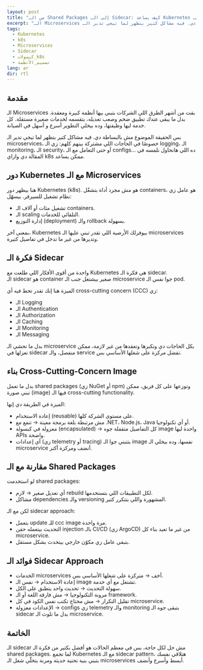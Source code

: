 ```yaml
---
layout: post
title: "من الـ Shared Packages إلى الـ Sidecar: كيف يساعد Kubernetes في تبسيط الـ Microservices"
excerpt: "الـ Microservices بقت من أشهر الطرق اللي الشركات بتبني بيها أنظمة كبيرة ومعقدة. بدل ما يبقى عندك تطبيق ضخم وصعب تعديله، بتقسمه لخدمات صغيرة مستقلة. كل خدمة ليها وظيفتها، وده بيخلي التطوير أسرع و أسهل في الصيانة. بس الحقيقة الموضوع مش بالبساطة دي. فيه مشاكل كتير بتظهر لما تيجي تدير الـ microservices، خصوصًا في الحاجات اللي مشتركة بينهم كلهم: زي الـ logging، الـ monitoring، الـ security، أو حتى التعامل مع الـ configs… ده اللي هانحاول نلمسه في المقالة دي وازاي k8s ممكن يساعد."
tags:
  - Kubernetes
  - k8s
  - Microservices
  - Sidecar
  - كبسولات_k8s
  - تصميم_الأنظمة
lang: ar
dir: rtl
---
```


## مقدمة

الـ Microservices بقت من أشهر الطرق اللي الشركات بتبني بيها أنظمة كبيرة ومعقدة. بدل ما يبقى عندك تطبيق ضخم وصعب تعديله، بتقسمه لخدمات صغيرة مستقلة. كل خدمة ليها وظيفتها، وده بيخلي التطوير أسرع و أسهل في الصيانة.

بس الحقيقة الموضوع مش بالبساطة دي. فيه مشاكل كتير بتظهر لما تيجي تدير الـ microservices، خصوصًا في الحاجات اللي مشتركة بينهم كلهم: زي الـ logging، الـ monitoring، الـ security، أو حتى التعامل مع الـ configs… ده اللي هانحاول نلمسه في المقالة دي وازاي k8s ممكن يساعد.

## دور Kubernetes مع الـ Microservices

هنا بيظهر دور Kubernetes (k8s). هو مش مجرد أداة بتشغّل containers، هو عامل زي نظام تشغيل للسيرفر. بيسهّل:
- تشغيل مئات أو آلاف الـ containers.
- الـ scaling التلقائي للخدمات.
- إدارة التوزيع (deployment) والـ rollback بسهولة.

بمعنى آخر، Kubernetes بيوفرلك الأرضية اللي تقدر تبني عليها الـ microservices وتديرها من غير ما تدخل في تفاصيل كتيرة.

## فكرة الـ Sidecar

واحدة من أقوى الأفكار اللي طلعت مع Kubernetes هي فكرة الـ sidecar.<br> 
الـ sidecar هو container صغير بيشتغل جنب الـ microservice جوا نفس الـ pod.

الميزة هنا إنك تقدر تحط فيه أي cross-cutting concern (CCC) زي:
- الـ Logging
- الـ Authentication
- الـ Authorization
- الـ Caching
- الـ Monitoring
- الـ Messaging 

بدل ما تحشي الـ microservice بكل الحاجات دي وتكبرها وتعقدها من غير لازمة، ممكن تعزلها في sidecar منفصل، والـ service تفضل مركزة على شغلها الأساسي بس.

## بناء Cross-Cutting-Concern Image

بدل ما تعمل shared packages (زي NuGet أو npm) وتوزعها على كل فريق، ممكن تبني صورة (image) فيها الـ cross-cutting functionality. 

الميزة في الطريقة دي إنها:
- إعادة الاستخدام (reusable) على مستوى الشركة كلها.
- مش مرتبطة بلغة برمجة معينة → تنفع مع .NET، Node.js، Java أو أي تكنولوجيا.
- معزولة في كبسولة (encapsulated) → كل التفاصيل متقفلة جوه image واحدة ليها APIs واضحة.
- أي إعدادات (زي telemetry أو tracing) بتتبني جوا الـ image نفسها، وده بيخلي الـ microservice أنضف ومركزة أكتر.

## مقارنة مع الـ Shared Packages

لو استخدمت shared packages:
- أي تعديل صغير → لازم rebuild لكل التطبيقات اللي بتستخدمها.
- مشاكل dependencies والـ versioning المشهورة واللي بتتكرر كتير.

لكن مع الـ sidecar approach:
- بتعمل update للـ ccc image مرة واحدة.
- التحديث بيتعمله حقن injection بالـ CI/CD (زي ArgoCD) من غير ما تعيد بناء كل microservice.
- بتبقى عامل زي مكوّن خارجي بيتحدث بشكل مستقل.

## فوائد الـ Sidecar Approach

- الخدمات microservices أخف → متركزة على شغلها الأساسي بس.
- إعادة الاستخدام → نفس الـ image تشتغل مع أي خدمة.
- سهولة التحديث → تحديث واحد يتطبق على الكل.
- مرونة التكنولوجيا → مش فارقة اللغة أو الـ framework.
- تقليل التكرار → مش محتاج تكتب نفس الكود في كل microservice.
- الإعدادات معزولة → configs زي telemetry والـ monitoring بتبقى جوه الـ sidecar بدل ما تلوث الـ microservice.

## الخاتمة

الـ sidecar مش حل لكل حاجة، بس في معظم الحالات هو أفضل بكتير من فكرة الـ shared packages.
لما تجمع Kubernetes مع الـ sidecar pattern، هتلاقي نفسك بتبني بنية تحتية حديثة ومرنة بتخلّي شغل الـ microservices أبسط وأسرع وأنضف.
